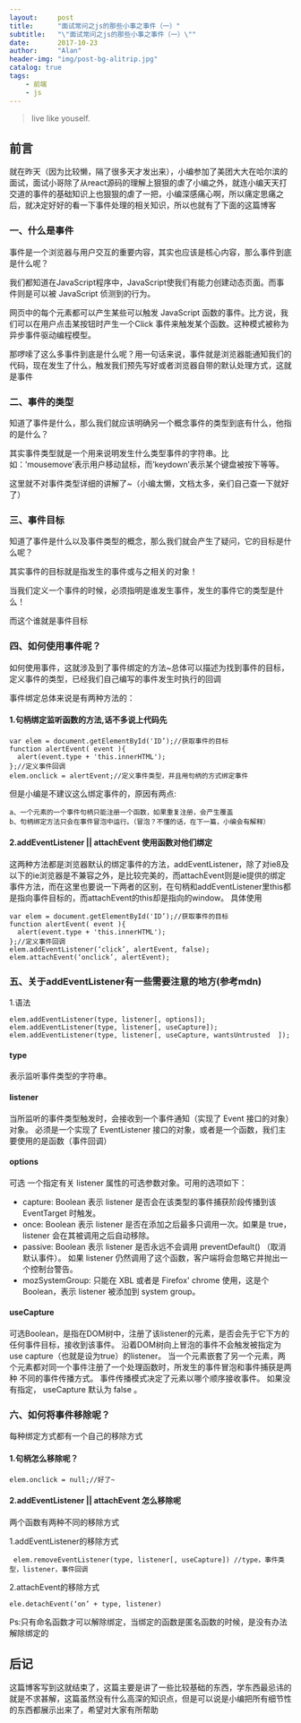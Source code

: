 ```yaml
---
layout:     post
title:      "面试常问之js的那些小事之事件（一）"
subtitle:   "\"面试常问之js的那些小事之事件（一）\""
date:       2017-10-23
author:     "Alan"
header-img: "img/post-bg-alitrip.jpg"
catalog: true
tags:
    - 前端
    - js
---
```


> live like youself. 


## 前言

就在昨天（因为比较懒，隔了很多天才发出来），小编参加了美团大大在哈尔滨的面试，面试小哥除了从react源码的理解上狠狠的虐了小编之外，就连小编天天打交道的事件的基础知识上也狠狠的虐了一把，小编深感痛心啊，所以痛定思痛之后，就决定好好的看一下事件处理的相关知识，所以也就有了下面的这篇博客

### 一、什么是事件

事件是一个浏览器与用户交互的重要内容，其实也应该是核心内容，那么事件到底是什么呢？

我们都知道在JavaScript程序中，JavaScript使我们有能力创建动态页面。而事件则是可以被 JavaScript 侦测到的行为。

网页中的每个元素都可以产生某些可以触发 JavaScript 函数的事件。比方说，我们可以在用户点击某按钮时产生一个Click 事件来触发某个函数。这种模式被称为异步事件驱动编程模型。

那啰嗦了这么多事件到底是什么呢？用一句话来说，事件就是浏览器能通知我们的代码，现在发生了什么，触发我们预先写好或者浏览器自带的默认处理方式，这就是事件

### 二、事件的类型

知道了事件是什么，那么我们就应该明确另一个概念事件的类型到底有什么，他指的是什么？

其实事件类型就是一个用来说明发生什么类型事件的字符串。比如：’mousemove’表示用户移动鼠标，而’keydown’表示某个键盘被按下等等。

这里就不对事件类型详细的讲解了~（小编太懒，文档太多，亲们自己查一下就好了）

### 三、事件目标
知道了事件是什么以及事件类型的概念，那么我们就会产生了疑问，它的目标是什么呢？

其实事件的目标就是指发生的事件或与之相关的对象！

当我们定义一个事件的时候，必须指明是谁发生事件，发生的事件它的类型是什么！

而这个谁就是事件目标


### 四、如何使用事件呢？

如何使用事件，这就涉及到了事件绑定的方法~总体可以描述为找到事件的目标，定义事件的类型，已经我们自己编写的事件发生时执行的回调

事件绑定总体来说是有两种方法的：

#### 1.句柄绑定监听函数的方法,话不多说上代码先
```
var elem = document.getElementById('ID’);//获取事件的目标
function alertEvent( event ){
  alert(event.type + 'this.innerHTML');
};//定义事件回调
elem.onclick = alertEvent;//定义事件类型，并且用句柄的方式绑定事件
```
但是小编是不建议这么绑定事件的，原因有两点:
```
a、一个元素的一个事件句柄只能注册一个函数，如果重复注册，会产生覆盖
b、句柄绑定方法只会在事件冒泡中运行。（冒泡？不懂的话，在下一篇，小编会有解释）
```
#### 2.addEventListener || attachEvent 使用函数对他们绑定

这两种方法都是浏览器默认的绑定事件的方法，addEventListener，除了对ie8及以下的ie浏览器是不兼容之外，是比较完美的，而attachEvent则是ie提供的绑定事件方法，而在这里也要说一下两者的区别，在句柄和addEventListener里this都是指向事件目标的，而attachEvent的this却是指向的window。
具体使用
```
var elem = document.getElementById('ID’);//获取事件的目标
function alertEvent( event ){
  alert(event.type + 'this.innerHTML');
};//定义事件回调
elem.addEventListener(‘click’, alertEvent, false);
elem.attachEvent(‘onclick’, alertEvent);
```
### 五、关于addEventListener有一些需要注意的地方(参考mdn)
1.语法
```
elem.addEventListener(type, listener[, options]);
elem.addEventListener(type, listener[, useCapture]);
elem.addEventListener(type, listener[, useCapture, wantsUntrusted  ]);
```
#### type
表示监听事件类型的字符串。
#### listener 
当所监听的事件类型触发时，会接收到一个事件通知（实现了 Event 接口的对象）对象。
必须是一个实现了 EventListener 接口的对象，或者是一个函数，我们主要使用的是函数（事件回调）
#### options
可选 一个指定有关 listener 属性的可选参数对象。可用的选项如下：
* capture: Boolean
表示 listener 是否会在该类型的事件捕获阶段传播到该 EventTarget 时触发。
* once: Boolean
表示 listener 是否在添加之后最多只调用一次。如果是 true， listener 会在其被调用之后自动移除。
* passive: Boolean
表示 listener 是否永远不会调用 preventDefault() （取消默认事件）。
如果 listener 仍然调用了这个函数，客户端将会忽略它并抛出一个控制台警告。
* mozSystemGroup: 只能在 XBL 或者是 Firefox' chrome 使用，这是个 Boolean，表示 listener 被添加到 system group。

#### useCapture 
可选Boolean，是指在DOM树中，注册了该listener的元素，是否会先于它下方的任何事件目标，接收到该事件。
沿着DOM树向上冒泡的事件不会触发被指定为use capture（也就是设为true）的listener。
当一个元素嵌套了另一个元素，两个元素都对同一个事件注册了一个处理函数时，所发生的事件冒泡和事件捕获是两种
不同的事件传播方式。
事件传播模式决定了元素以哪个顺序接收事件。
如果没有指定， useCapture 默认为 false 。

### 六、如何将事件移除呢？

每种绑定方式都有一个自己的移除方式

#### 1.句柄怎么移除呢？

```
elem.onclick = null;//好了~
```

#### 2.addEventListener || attachEvent 怎么移除呢
两个函数有两种不同的移除方式

1.addEventListener的移除方式

```
 elem.removeEventListener(type, listener[, useCapture]) //type，事件类型，listener，事件回调
```

2.attachEvent的移除方式

```
ele.detachEvent(‘on’ + type, listener)
```

Ps:只有命名函数才可以解除绑定，当绑定的函数是匿名函数的时候，是没有办法解除绑定的

## 后记

这篇博客写到这就结束了，这篇主要是讲了一些比较基础的东西，学东西最忌讳的就是不求甚解，这篇虽然没有什么高深的知识点，但是可以说是小编把所有细节性的东西都展示出来了，希望对大家有所帮助